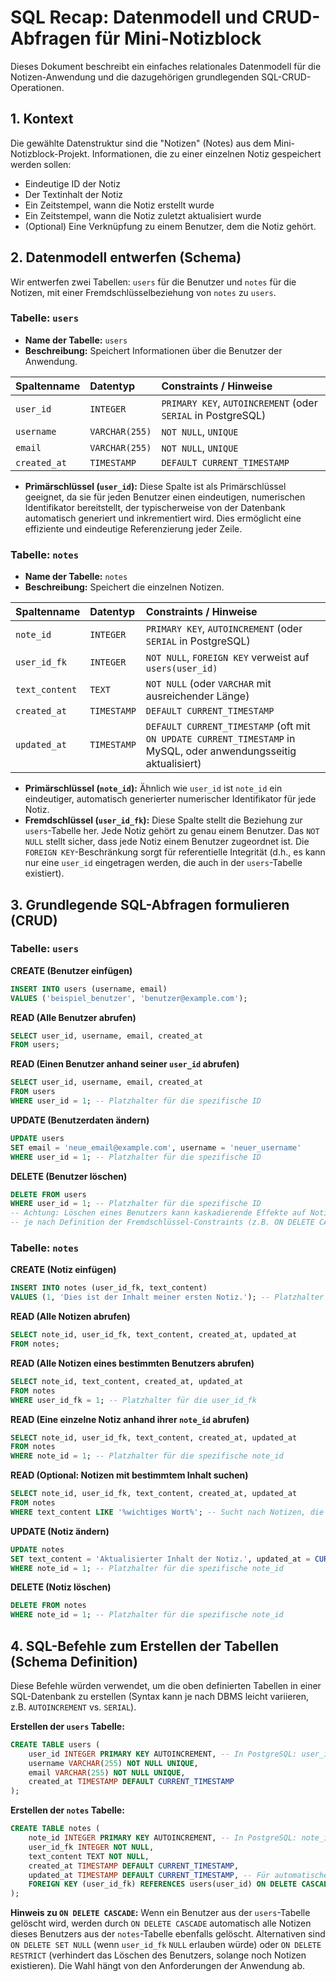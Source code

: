 # SQL Recap: Datenmodell und CRUD-Abfragen für Mini-Notizblock

Dieses Dokument beschreibt ein einfaches relationales Datenmodell für die Notizen-Anwendung und die dazugehörigen grundlegenden SQL-CRUD-Operationen.

## 1. Kontext

Die gewählte Datenstruktur sind die "Notizen" (Notes) aus dem Mini-Notizblock-Projekt.
Informationen, die zu einer einzelnen Notiz gespeichert werden sollen:
*   Eindeutige ID der Notiz
*   Der Textinhalt der Notiz
*   Ein Zeitstempel, wann die Notiz erstellt wurde
*   Ein Zeitstempel, wann die Notiz zuletzt aktualisiert wurde
*   (Optional) Eine Verknüpfung zu einem Benutzer, dem die Notiz gehört.

## 2. Datenmodell entwerfen (Schema)

Wir entwerfen zwei Tabellen: `users` für die Benutzer und `notes` für die Notizen, mit einer Fremdschlüsselbeziehung von `notes` zu `users`.

### Tabelle: `users`

*   **Name der Tabelle:** `users`
*   **Beschreibung:** Speichert Informationen über die Benutzer der Anwendung.

| Spaltenname | Datentyp        | Constraints / Hinweise                                  |
| :---------- | :-------------- | :------------------------------------------------------ |
| `user_id`   | `INTEGER`       | `PRIMARY KEY`, `AUTOINCREMENT` (oder `SERIAL` in PostgreSQL) |
| `username`  | `VARCHAR(255)`  | `NOT NULL`, `UNIQUE`                                    |
| `email`     | `VARCHAR(255)`  | `NOT NULL`, `UNIQUE`                                    |
| `created_at`| `TIMESTAMP`     | `DEFAULT CURRENT_TIMESTAMP`                             |

*   **Primärschlüssel (`user_id`):** Diese Spalte ist als Primärschlüssel geeignet, da sie für jeden Benutzer einen eindeutigen, numerischen Identifikator bereitstellt, der typischerweise von der Datenbank automatisch generiert und inkrementiert wird. Dies ermöglicht eine effiziente und eindeutige Referenzierung jeder Zeile.

### Tabelle: `notes`

*   **Name der Tabelle:** `notes`
*   **Beschreibung:** Speichert die einzelnen Notizen.

| Spaltenname     | Datentyp        | Constraints / Hinweise                                               |
| :-------------- | :-------------- | :------------------------------------------------------------------- |
| `note_id`       | `INTEGER`       | `PRIMARY KEY`, `AUTOINCREMENT` (oder `SERIAL` in PostgreSQL)          |
| `user_id_fk`    | `INTEGER`       | `NOT NULL`, `FOREIGN KEY` verweist auf `users(user_id)`              |
| `text_content`  | `TEXT`          | `NOT NULL` (oder `VARCHAR` mit ausreichender Länge)                   |
| `created_at`    | `TIMESTAMP`     | `DEFAULT CURRENT_TIMESTAMP`                                          |
| `updated_at`    | `TIMESTAMP`     | `DEFAULT CURRENT_TIMESTAMP` (oft mit `ON UPDATE CURRENT_TIMESTAMP` in MySQL, oder anwendungsseitig aktualisiert) |

*   **Primärschlüssel (`note_id`):** Ähnlich wie `user_id` ist `note_id` ein eindeutiger, automatisch generierter numerischer Identifikator für jede Notiz.
*   **Fremdschlüssel (`user_id_fk`):** Diese Spalte stellt die Beziehung zur `users`-Tabelle her. Jede Notiz gehört zu genau einem Benutzer. Das `NOT NULL` stellt sicher, dass jede Notiz einem Benutzer zugeordnet ist. Die `FOREIGN KEY`-Beschränkung sorgt für referentielle Integrität (d.h., es kann nur eine `user_id` eingetragen werden, die auch in der `users`-Tabelle existiert).

## 3. Grundlegende SQL-Abfragen formulieren (CRUD)

### Tabelle: `users`

**CREATE (Benutzer einfügen)**
```sql
INSERT INTO users (username, email)
VALUES ('beispiel_benutzer', 'benutzer@example.com');
```

**READ (Alle Benutzer abrufen)**
```sql
SELECT user_id, username, email, created_at
FROM users;
```

**READ (Einen Benutzer anhand seiner `user_id` abrufen)**
```sql
SELECT user_id, username, email, created_at
FROM users
WHERE user_id = 1; -- Platzhalter für die spezifische ID
```

**UPDATE (Benutzerdaten ändern)**
```sql
UPDATE users
SET email = 'neue_email@example.com', username = 'neuer_username'
WHERE user_id = 1; -- Platzhalter für die spezifische ID
```

**DELETE (Benutzer löschen)**
```sql
DELETE FROM users
WHERE user_id = 1; -- Platzhalter für die spezifische ID
-- Achtung: Löschen eines Benutzers kann kaskadierende Effekte auf Notizen haben,
-- je nach Definition der Fremdschlüssel-Constraints (z.B. ON DELETE CASCADE).
```

### Tabelle: `notes`

**CREATE (Notiz einfügen)**
```sql
INSERT INTO notes (user_id_fk, text_content)
VALUES (1, 'Dies ist der Inhalt meiner ersten Notiz.'); -- Platzhalter für user_id_fk und Text
```

**READ (Alle Notizen abrufen)**
```sql
SELECT note_id, user_id_fk, text_content, created_at, updated_at
FROM notes;
```

**READ (Alle Notizen eines bestimmten Benutzers abrufen)**
```sql
SELECT note_id, text_content, created_at, updated_at
FROM notes
WHERE user_id_fk = 1; -- Platzhalter für die user_id_fk
```

**READ (Eine einzelne Notiz anhand ihrer `note_id` abrufen)**
```sql
SELECT note_id, user_id_fk, text_content, created_at, updated_at
FROM notes
WHERE note_id = 1; -- Platzhalter für die spezifische note_id
```

**READ (Optional: Notizen mit bestimmtem Inhalt suchen)**
```sql
SELECT note_id, user_id_fk, text_content, created_at, updated_at
FROM notes
WHERE text_content LIKE '%wichtiges Wort%'; -- Sucht nach Notizen, die "wichtiges Wort" enthalten
```

**UPDATE (Notiz ändern)**
```sql
UPDATE notes
SET text_content = 'Aktualisierter Inhalt der Notiz.', updated_at = CURRENT_TIMESTAMP -- oder spezifischer Zeitstempel
WHERE note_id = 1; -- Platzhalter für die spezifische note_id
```

**DELETE (Notiz löschen)**
```sql
DELETE FROM notes
WHERE note_id = 1; -- Platzhalter für die spezifische note_id
```

## 4. SQL-Befehle zum Erstellen der Tabellen (Schema Definition)

Diese Befehle würden verwendet, um die oben definierten Tabellen in einer SQL-Datenbank zu erstellen (Syntax kann je nach DBMS leicht variieren, z.B. `AUTOINCREMENT` vs. `SERIAL`).

**Erstellen der `users` Tabelle:**
```sql
CREATE TABLE users (
    user_id INTEGER PRIMARY KEY AUTOINCREMENT, -- In PostgreSQL: user_id SERIAL PRIMARY KEY
    username VARCHAR(255) NOT NULL UNIQUE,
    email VARCHAR(255) NOT NULL UNIQUE,
    created_at TIMESTAMP DEFAULT CURRENT_TIMESTAMP
);
```

**Erstellen der `notes` Tabelle:**
```sql
CREATE TABLE notes (
    note_id INTEGER PRIMARY KEY AUTOINCREMENT, -- In PostgreSQL: note_id SERIAL PRIMARY KEY
    user_id_fk INTEGER NOT NULL,
    text_content TEXT NOT NULL,
    created_at TIMESTAMP DEFAULT CURRENT_TIMESTAMP,
    updated_at TIMESTAMP DEFAULT CURRENT_TIMESTAMP, -- Für automatisches Update: ON UPDATE CURRENT_TIMESTAMP (MySQL-spezifisch)
    FOREIGN KEY (user_id_fk) REFERENCES users(user_id) ON DELETE CASCADE -- Optional: ON DELETE CASCADE löscht Notizen, wenn der zugehörige Benutzer gelöscht wird
);
```
**Hinweis zu `ON DELETE CASCADE`:** Wenn ein Benutzer aus der `users`-Tabelle gelöscht wird, werden durch `ON DELETE CASCADE` automatisch alle Notizen dieses Benutzers aus der `notes`-Tabelle ebenfalls gelöscht. Alternativen sind `ON DELETE SET NULL` (wenn `user_id_fk` `NULL` erlauben würde) oder `ON DELETE RESTRICT` (verhindert das Löschen des Benutzers, solange noch Notizen existieren). Die Wahl hängt von den Anforderungen der Anwendung ab.